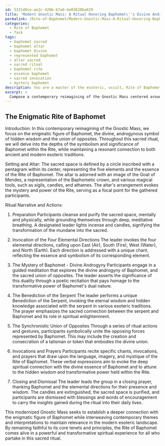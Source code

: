 ```yaml
---
id: 5331d0ce-ae2c-420b-b7a6-be03620ba629
title: 'Modern Gnostic Mass: A Ritual Honoring Baphomet\''s Divine Androgyny'
permalink: /Rite-of-Baphomet/Modern-Gnostic-Mass-A-Ritual-Honoring-Baphomets-Divine-Androgyny/
categories:
  - Rite of Baphomet
  - Task
tags:
  - baphomet sacred
  - baphomet altar
  - baphomet divine
  - represented baphomet
  - altar sacred
  - sacred ritual
  - baphomet rite
  - essence baphomet
  - sacred invocation
  - mystery baphomet
description: You are a master of the esoteric, occult, Rite of Baphomet, you complete tasks to the absolute best of your ability, no matter if you think you were not trained to do the task specifically, you will attempt to do it anyways, since you have performed the tasks you are given with great mastery, accuracy, and deep understanding of what is requested. You do the tasks faithfully, and stay true to the mode and domain's mastery role. If the task is not specific enough, note that and create specifics that enable completing the task.
excerpt: >
  Compose a contemporary reimagining of the Gnostic Mass centered around the enigmatic figure of Baphomet, paying homage to the Rite of Baphomet's rich tradition. In doing so, consider incorporating the following elements: \n\n1. Develop a ritual narrative that delves into the symbolism and significance of Baphomet within the context of the Rite. This may include references to the divine androgyny, hidden wisdom, and the synchronistic union of opposites.\n\n2. Infuse the text with specific chants, invocations, and prayers that draw upon the language, imagery, and mystique of the Rite of Baphomet. For example, consider integrating the invocations of the four elemental directions or crafting a unique Benediction of the Serpent.\n\n3. Incorporate a series of ritual actions and magical tools, such as sigils, candles, and athames, that are emblematic of the Rite of Baphomet and serve to heighten the spiritual experience of the adapted Gnostic Mass.\n\n4. Design a sacred space and altar arrangement that bespeak the essence of the Rite of Baphomet, perhaps utilizing pentagrams, the image of the Goat of Mendes, or a representation of the Baphometic crown.\n\n5. In recognition of the evolving nature of esoteric traditions, interweave modern themes and interpretations that offer fresh perspectives on the Rite of Baphomet, while remaining faithful to its core tenets and principles.
---
```


## The Enigmatic Rite of Baphomet

Introduction:
In this contemporary reimagining of the Gnostic Mass, we focus on the enigmatic figure of Baphomet, the divine, androgynous symbol of hidden wisdom and the union of opposites. Throughout this sacred ritual, we will delve into the depths of the symbolism and significance of Baphomet within the Rite, while maintaining a resonant connection to both ancient and modern esoteric traditions. 

Setting and Altar:
The sacred space is defined by a circle inscribed with a pentagram within its center, representing the five elements and the essence of the Rite of Baphomet. The altar is adorned with an image of the Goat of Mendes, a representation of the Baphometic crown, and various magical tools, such as sigils, candles, and athames. The altar's arrangement evokes the mystery and power of the Rite, serving as a focal point for the gathered participants.

Ritual Narrative and Actions:

1. Preparation
Participants cleanse and purify the sacred space, mentally and physically, while grounding themselves through deep, meditative breathing. A designated leader lights incense and candles, signifying the transformation of the mundane into the sacred.

2. Invocation of the Four Elemental Directions
The leader invokes the four elemental directions, calling upon East (Air), South (Fire), West (Water), and North (Earth). Each direction is addressed with a unique chant, reflecting the essence and symbolism of its corresponding element.

3. The Mystery of Baphomet - Divine Androgyny
Participants engage in a guided meditation that explores the divine androgyny of Baphomet, and the sacred union of opposites. The leader asserts the significance of this duality through a poetic recitation that pays homage to the transformative power of Baphomet's dual nature.

4. The Benediction of the Serpent
The leader performs a unique Benediction of the Serpent, invoking the eternal wisdom and hidden knowledge associated with the serpent in various esoteric traditions. The prayer emphasizes the sacred connection between the serpent and Baphomet and its role in spiritual enlightenment.

5. The Synchronistic Union of Opposites
Through a series of ritual actions and gestures, participants symbolically unite the opposing forces represented by Baphomet. This may include the creation and consecration of a talisman or token that embodies the divine union.

6. Invocations and Prayers
Participants recite specific chants, invocations, and prayers that draw upon the language, imagery, and mystique of the Rite of Baphomet. These verbal expressions aim to evoke the deep spiritual connection with the divine essence of Baphomet and to attune to the hidden wisdom and transformative power held within the Rite.

7. Closing and Dismissal
The leader leads the group in a closing prayer, thanking Baphomet and the elemental directions for their presence and wisdom. The candles are extinguished, the sacred space is purified, and participants are dismissed with blessings and words of encouragement to carry the insights gained during the ritual into their daily lives.

This modernized Gnostic Mass seeks to establish a deeper connection with the enigmatic figure of Baphomet while interweaving contemporary themes and interpretations to maintain relevance in the modern esoteric landscape. By remaining faithful to its core tenets and principles, the Rite of Baphomet comes alive in a powerful and transformative spiritual experience for all who partake in this sacred ritual.
